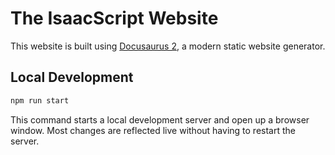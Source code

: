# The IsaacScript Website

This website is built using [Docusaurus 2](https://v2.docusaurus.io/), a modern static website generator.

## Local Development

```sh
npm run start
```

This command starts a local development server and open up a browser window. Most changes are reflected live without having to restart the server.
